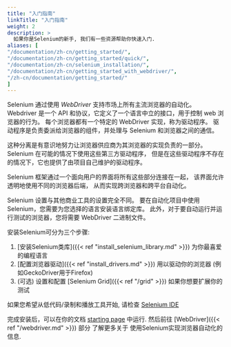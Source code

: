 ```yaml
---
title: "入门指南"
linkTitle: "入门指南"
weight: 2
description: >
  如果你是Selenium的新手, 我们有一些资源帮助你快速入门.
aliases: [
"/documentation/zh-cn/getting_started/", 
"/documentation/zh-cn/getting_started/quick/",
"/documentation/zh-cn/selenium_installation/",
"/documentation/zh-cn/getting_started_with_webdriver/",
"/zh-cn/documentation/getting_started/"
]
---
```



Selenium 通过使用 _WebDriver_ 支持市场上所有主流浏览器的自动化。
Webdriver 是一个 API 和协议，它定义了一个语言中立的接口，用于控制 web 浏览器的行为。
每个浏览器都有一个特定的 WebDriver 实现，称为驱动程序。
驱动程序是负责委派给浏览器的组件，并处理与 Selenium 和浏览器之间的通信。

这种分离是有意识地努力让浏览器供应商为其浏览器的实现负责的一部分。
Selenium 在可能的情况下使用这些第三方驱动程序，
但是在这些驱动程序不存在的情况下，它也提供了由项目自己维护的驱动程序。

Selenium 框架通过一个面向用户的界面将所有这些部分连接在一起，
该界面允许透明地使用不同的浏览器后端，
从而实现跨浏览器和跨平台自动化。

Selenium 设置与其他商业工具的设置完全不同。
要在自动化项目中使用 Selenium，您需要为您选择的语言安装语言绑定库。
此外，对于要自动运行并运行测试的浏览器，您将需要 WebDriver 二进制文件。


安装Selenium可分为三个步骤:

1. [安装Selenium类库]({{< ref "install_selenium_library.md" >}}) 为你最喜爱的编程语言
2. [配置浏览器驱动]({{< ref "install_drivers.md" >}}) 用以驱动你的浏览器 (例如GeckoDriver用于Firefox)
3. (可选) 设置和配置 [Selenium Grid]({{< ref "/grid" >}}) 如果你想要扩展你的测试

如果您希望从低代码/录制和播放工具开始, 请检查
[Selenium IDE](https://selenium.dev/selenium-ide)

完成安装后，可以在你的文档
[starting page](/zh-cn/documentation) 中运行. 
然后前往
[WebDriver]({{< ref "/webdriver.md" >}}) 部分
了解更多关于
使用Selenium实现浏览器自动化的信息.
